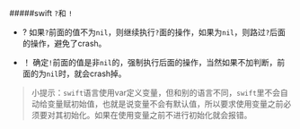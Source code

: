 #####swift `?`和 `!`

- ?  如果`?`前面的值不为`nil`，则继续执行`?`面的操作，如果为`nil`，则路过`?`后面的操作，避免了crash。


- ！ 确定`!`前面的值是非`nil`的，强制执行后面的操作，当然如果不加判断，前面的为`nil`时，就会crash掉。

>小提示：`swift`语言使用var定义变量，但和别的语言不同，`swift`里不会自动给变量赋初始值，也就是说变量不会有默认值，所以要求使用变量之前必须要对其初始化。如果在使用变量之前不进行初始化就会报错。
